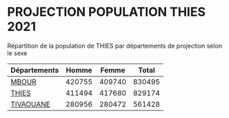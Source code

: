 # PROJECTION POPULATION THIES 2021
	
Répartition de la population de THIES par départements de projection selon le sexe
	
| Départements  | Homme | Femme | Total |
| --------- |:-----:|:-----:|:-----:|
| [MBOUR](MBOUR) | 420755 | 409740 | 830495 |
| [THIES](THIES) | 411494 | 417680 | 829174 |
| [TIVAOUANE](TIVAOUANE) | 280956 | 280472 | 561428 |
